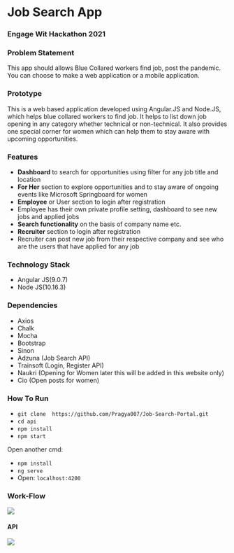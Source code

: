# Job Search App

### Engage Wit Hackathon 2021

### Problem Statement
This app should allows Blue Collared workers find job, post the pandemic.
You can choose to make a web application or a mobile application.

### Prototype
This is a web based application developed using Angular.JS and Node.JS, which helps blue collared workers to find job. It helps to list down job opening in any category whether technical or non-technical. It also provides one special corner for women which can help them to stay aware with upcoming opportunities.

### Features

- **Dashboard** to search for opportunities using filter for any job title and location
- **For Her** section to explore opportunities  and to stay aware of ongoing events like Microsoft Springboard for women
- **Employee** or User section to login after registration
- Employee has their own private profile setting, dashboard to see new jobs and applied jobs
- **Search functionality** on the basis of company name etc.
- **Recruiter** section to login after registration
- Recruiter can post new job from their respective company and see who are the users that have applied for any job



### Technology Stack
- Angular JS(9.0.7)
- Node JS(10.16.3)

### Dependencies
- Axios
- Chalk
- Mocha
- Bootstrap
- Sinon
- Adzuna (Job Search API)
- Trainsoft (Login, Register API)
- Naukri (Opening for  Women later this will be added in this website only)
- Cio (Open posts for women)

### How To Run
- `git clone  https://github.com/Pragya007/Job-Search-Portal.git`
- `cd api`
- `npm install`
- `npm start`

Open another cmd:
- `npm install`
- `ng serve`
- Open: `localhost:4200`

### Work-Flow
![](https://github.com/Pragya007/Job-Search-Portal/blob/main/screenshots/Flowchart.png)
#### API
![](https://github.com/Pragya007/Job-Search-Portal/blob/main/screenshots/api.png)
